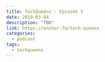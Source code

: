 ```yaml
---
title: TechQueens - Episode 5
date: 2019-03-04
description: "TBD"
link: https://anchor.fm/tech-queens
categories:
  - podcast
tags:
  - techqueens
---
```

